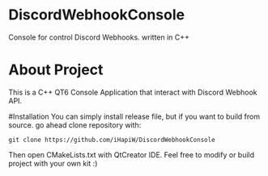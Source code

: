 # DiscordWebhookConsole
Console for control Discord Webhooks. written in C++

# About Project
This is a C++ QT6 Console Application that interact with Discord Webhook API.

#Installation
You can simply install release file, but if you want to build from source. go ahead clone repository with:
```
git clone https://github.com/iHapiW/DiscordWebhookConsole
```
Then open CMakeLists.txt with QtCreator IDE.
Feel free to modify or build project with your own kit :)
